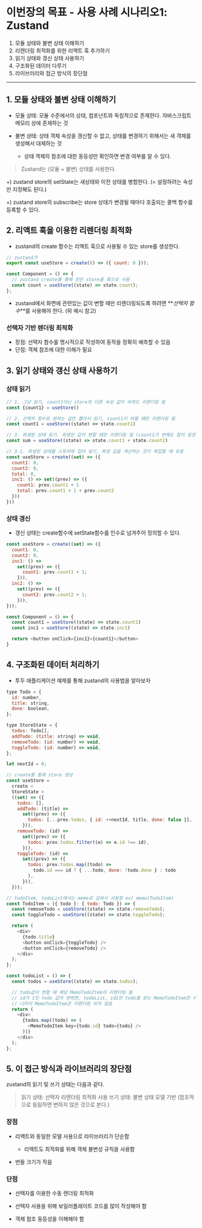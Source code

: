 # 이번장의 목표 - 사용 사례 시나리오1: Zustand

1. 모듈 상태와 불변 상태 이해하기
2. 리렌더링 최적화를 위한 리액트 훅 추가하기
3. 읽기 상태와 갱신 상태 사용하기
4. 구조화된 데이터 다루기
5. 라이브러리와 접근 방식의 장단점

---

## 1. 모듈 상태와 불변 상태 이해하기

- 모듈 상태: 모듈 수준에서의 상태, 컴포넌트와 독립적으로 존재한다. 자바스크립트 메모리 상에 존재하는 것

- 불변 상태: 상태 객체 속성을 갱신할 수 없고, 상태를 변경하기 위해서는 새 객체를 생성해서 대체하는 것

  - 상태 객체의 참조에 대한 동등성만 확인하면 변경 여부를 알 수 있다.

> Zustand는 (모듈 + 불변) 상태를 사용한다.

+) zustand store의 setState는 새상태와 이전 상태를 병합한다. (= 설정하려는 속성만 지정해도 된다.)

+) zustand store의 subscribe는 store 상태가 변경될 때마다 호출되는 콜백 함수를 등록할 수 있다.

## 2. 리액트 훅을 이용한 리렌더링 최적화

- zustand의 create 함수는 리액트 훅으로 사용될 수 있는 store를 생성한다.

```javascript
// zustand가
export const useStore = create(() => ({ count: 0 }));

const Component = () => {
  // zustand create를 통해 만든 store를 훅으로 사용
  const count = useStore((state) => state.count);
};
```

- zustand에서 화면에 관련있는 값이 변할 때만 리렌더링되도록 하려면 **_선택자 함수_**를 사용해야 한다. (위 예시 참고)

### 선택자 기반 렌더링 최적화

- 장점: 선택자 함수를 명시적으로 작성하여 동작을 정확히 예측할 수 있음
- 단점: 객체 참조에 대한 이해가 필요

## 3. 읽기 상태와 갱신 상태 사용하기

### 상태 읽기

```javascript
// 1. 그냥 읽기, count1아닌 store의 다른 속성 값이 바껴도 리렌더링 됨
const {count1} = useStore()

// 2. 선택자 함수로 원하는 값만 뽑아서 읽기, count1이 바뀔 때만 리렌더링 됨
const count1 = useStore((state) => state.count1)

// 3. 파생된 상태 읽기. 파생된 값이 변할 때만 리렌더링 됨 (count1가 변해도 합이 일정하면 리렌더링 X)
const sum = useStore((state) => state.count1 + state.count2)

// 3-1. 파생된 상태를 스토어에 집어 넣기, 파생 값을 계산하는 것이 복잡할 때 유용
const useStore = create((set) => ({
  count1: 0,
  count2: 0,
  total: 0,
  inc1: () => set((prev) => ({
    count1: prev.count1 + 1
    total: prev.count1 + 1 + prev.count2
  }))
}))
```

### 상태 갱신

- 갱신 상태는 create함수에 setState함수를 인수로 넘겨주어 정의할 수 있다.

```javascript
const useStore = create((set) => ({
  count1: 0,
  count2: 0,
  inc1: () =>
    set((prev) => ({
      count1: prev.count1 + 1;
    })),
  inc2: () =>
    set((prev) => ({
      count2: prev.count2 + 1;
    })),
}));

const Component = () => {
  const count1 = useStore((state) => state.count1)
  const inc1 = useStore((state) => state.inc1)

  return <button onClick={inc1}>{count1}</button>
}
```

## 4. 구조화된 데이터 처리하기

- 투두 애플리케이션 예제를 통해 zustand의 사용법을 알아보자

```javascript
type Todo = {
  id: number,
  title: string,
  done: boolean,
};

type StoreState = {
  todos: Todo[],
  addTodo: (title: string) => void,
  removeTodo: (id: number) => void,
  toggleTodo: (id: number) => void,
};

let nextId = 0;

// create를 통해 store 생성
const useStore =
  create <
  StoreState >
  ((set) => ({
    todos: [],
    addTodo: (title) =>
      set((prev) => ({
        todos: [...prev.todos, { id: ++nextId, title, done: false }],
      })),
    removeTodo: (id) =>
      set((prev) => ({
        todos: prev.todos.filter((e) => e.id !== id),
      })),
    toggleTodo: (id) =>
      set((prev) => ({
        todos: prev.todos.map((todo) =>
          todo.id === id ? { ...todo, done: !todo.done } : todo
        ),
      })),
  }));

// todoItem, todoList에서는 memo로 감싸서 사용함 ex) memo(TodoItem)
const TodoItem = ({ todo }: { todo: Todo }) => {
  const removeTodo = useStore((state) => state.removeTodo);
  const toggleTodo = useStore((state) => state.toggleTodo);

  return (
    <div>
      {todo.title}
      <button onClick={toggleTodo} />
      <button onClick={removeTodo} />
    </div>
  );
};

const todoList = () => {
  const todos = useStore((state) => state.todos);

  // todo값이 변할 때 해당 MemoTodoItem이 리렌더링 됨
  // id가 1인 todo 값이 변하면, todoList, id1인 todo를 받는 MemoTodoItem만 리렌더링되고
  // 나머지 MemoTodoItem은 리렌더링 되지 않음
  return (
    <div>
      {todos.map((todo) => (
        <MemoTodoItem key={todo.id} todo={todo} />
      ))}
    </div>
  );
};
```

## 5. 이 접근 방식과 라이브러리의 장단점

zustand의 읽기 및 쓰기 상태는 다음과 같다.

> 읽기 상태: 선택자 리렌더링 최적화 사용
> 쓰기 상태: 불변 상태 모델 기반 (참조적으로 동잃하면 변하지 않은 것으로 본다.)

### 장점

- 리액트와 동일한 모델 사용으로 라이브러리가 단순함
  - 리액트도 최적화를 위해 객체 불변성 규칙을 사용함

- 번들 크기가 작음 

### 단점

- 선택자를 이용한 수동 렌더링 최적화

- 선택자 사용을 위해 보일러플레이트 코드를 많이 작성해야 함

- 객체 참조 동등성을 이해해야 함

